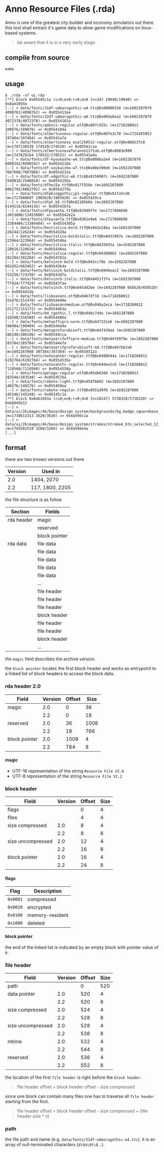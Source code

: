 # Anno Resource Files (.rda)

Anno is one of the greatest city builder and economy simulators out there.
this tool shall extract it's game data to allow game modifications
on linux-based systems.

> be aware that it is in a very early stage

## compile from source

    make

## usage

    $ ./rda -xf ui.rda
    [**] block 0x05545c1a (c=0;e=0;r=0;d=0 [n=34] 19040/19040) => 0x8ab1693a
    [--] > data/fonts/31df-udmarugothic-w4.ttc@0x00000318 (m=1692287079 4090762/4090762) => 0x055413ea
    [--] > data/fonts/32df-udmarugothic-w6.ttc@0x003e6ea2 (m=1692287079 4072378/4072378) => 0x0554161a
    [--] > data/fonts/adonis-regular.otf@0x007c925c (m=1718268012 109076/109076) => 0x0554184a
    [--] > data/fonts/albertusnova-regular.otf@0x007e3c70 (m=1724265053 197464/197464) => 0x05541a7a
    [--] > data/fonts/albertusnova_eval250512-regular.otf@0x00813fc8 (m=1747138539 174520/174520) => 0x05541caa
    [--] > data/fonts/albertusnovaforanno117tab.otf@0x0083e980 (m=1747829164 178532/178532) => 0x05541eda
    [--] > data/fonts/df-kyoukasho-w4.ttc@0x0086a2e4 (m=1692287079 6090242/6090242) => 0x0554210a
    [--] > data/fonts/df-soukaisho-w7.ttc@0x00e390e6 (m=1692287080 7667606/7667606) => 0x0554233a
    [--] > data/fonts/df-udgothic-w6.ttc@0x0158907c (m=1692287080 2540818/2540818) => 0x0554256a
    [--] > data/fonts/dfhei5a.ttf@0x017f558e (m=1692287080 8062792/8062792) => 0x0554279a
    [--] > data/fonts/dfpkinggothicjp1-regular.ttf@0x01fa5cd6 (m=1717608697 1965620/1965620) => 0x055429ca
    [--] > data/fonts/dfpt_b5.ttf@0x02185b0a (m=1692287080 8144116/8144116) => 0x05542bfa
    [--] > data/fonts/dfpyuan5a.ttf@0x02949ffe (m=1717608698 13453800/13453800) => 0x05542e2a
    [--] > data/fonts/dfpyuan7a.ttf@0x0361e9e6 (m=1717608698 13384404/13384404) => 0x0554305a
    [--] > data/fonts/heuristica-bold.ttf@0x042e24ba (m=1692287080 226244/226244) => 0x0554328a
    [--] > data/fonts/heuristica-bolditalic.ttf@0x0431987e (m=1692287080 223964/223964) => 0x055434ba
    [--] > data/fonts/heuristica-italic.ttf@0x0435035a (m=1692287080 228616/228616) => 0x055436ea
    [--] > data/fonts/heuristica-regular.ttf@0x04388062 (m=1692287080 282284/282284) => 0x0554391a
    [--] > data/fonts/kelvinch-bold.ttf@0x043ccf0e (m=1692287080 662452/662452) => 0x05543b4a
    [--] > data/fonts/kelvinch-bolditalic.ttf@0x0446eac2 (m=1692287080 723256/723256) => 0x05543d7a
    [--] > data/fonts/kelvinch-italic.ttf@0x0451f3fa (m=1692287080 777924/777924) => 0x05543faa
    [--] > data/fonts/kelvinch.ttf@0x045dd2be (m=1692287080 658520/658520) => 0x055441da
    [--] > data/fonts/lisboasans.otf@0x0467df16 (m=1718268012 151476/151476) => 0x0554440a
    [--] > data/fonts/lisboasansmedium.otf@0x046a2eca (m=1718268012 151172/151172) => 0x0554463a
    [--] > data/fonts/md_cgothic_l.ttf@0x046c7d4e (m=1692287080 316568/316568) => 0x0554486a
    [--] > data/fonts/metaoffcpro-norm.ttf@0x047151e6 (m=1692287080 190404/190404) => 0x05544a9a
    [--] > data/fonts/metaproforubisoft.ttf@0x047439aa (m=1692287080 286196/286196) => 0x05544cca
    [--] > data/fonts/metaserifoffcpro-medium.ttf@0x0478979e (m=1692287080 203784/203784) => 0x05544efa
    [--] > data/fonts/metaserifproforubisoft-md.ttf@0x047bb3a6 (m=1692287080 307364/307364) => 0x0554512a
    [--] > data/fonts/notosanskr-regular.ttf@0x0480644a (m=1718268012 6192764/6192764) => 0x0554535a
    [--] > data/fonts/notosanstc-regular.ttf@0x04dee2c6 (m=1718268012 7110560/7110560) => 0x0554558a
    [--] > data/fonts/pelago-regular.otf@0x054b6266 (m=1718268012 283548/283548) => 0x055457ba
    [--] > data/fonts/roboto-light.ttf@0x054fb602 (m=1692287080 140276/140276) => 0x055459ea
    [--] > data/fonts/roboto-regular.ttf@0x0551d9f6 (m=1692287080 145348/145348) => 0x05545c1a
    [**] block 0x8ab1693a (c=0;e=0;r=0;d=0 [n=10247] 5738320/5738320) => 0xb6045b12
    [--] > data/ui/2kimages/4k/base/design_system/backgrounds/bg_badge_squarebase_20x8_0.dds@0x05545c3a (m=1738611313 3620/3620) => 0x8a59dc1a
    [--] > data/ui/2kimages/4k/base/design_system/strokes/stroke4_btn_selected_12_0.dds@0x05546a5e (m=1745582519 3268/3268) => 0x8a59de4a
    [...]

## format

there are two known versions out there

| Version | Used in         |
| ------- | --------------- |
| 2.0     | 1404, 2070      |
| 2.2     | 117, 1800, 2205 |

the file structure is as follow

| Section    | Fields        |
| ---------- | ------------- |
| rda header | magic         |
|            | reserved      |
|            | block pointer |
| rda data   | file data     |
|            | file data     |
|            | file data     |
|            | file data     |
|            | file data     |
|            | ...           |
|            | file header   |
|            | file header   |
|            | file header   |
|            | block header  |
|            | file header   |
|            | file header   |
|            | block header  |
|            | ...           |

the `magic` field describes the archive version.

the `block pointer` locates the first block header and works as entrypoint
to a linked list of block headers to access the block data.

### rda header 2.0

| Field         | Version | Offset | Size |
| ------------- | ------- | ------ | ---- |
| magic         | 2.0     | 0      | 36   |
|               | 2.2     | 0      | 18   |
| reserved      | 2.0     | 36     | 1008 |
|               | 2.2     | 18     | 766  |
| block pointer | 2.0     | 1008   | 4    |
|               | 2.2     | 784    | 8    |

#### magic

* UTF-16 representation of the string `Resource File V2.0`
* UTF-8 representation of the string `Resource File V2.2`

### block header

| Field             | Version | Offset | Size |
| ----------------- | ------- | ------ | ---- |
| flags             |         | 0      | 4    |
| files             |         | 4      | 4    |
| size compressed   | 2.0     | 8      | 4    |
|                   | 2.2     | 8      | 8    |
| size uncompressed | 2.0     | 12     | 4    |
|                   | 2.2     | 16     | 8    |
| block pointer     | 2.0     | 16     | 4    |
|                   | 2.2     | 24     | 8    |

#### flags

| Flag     | Description     |
| -------- | --------------- |
| `0x0001` | compressed      |
| `0x0010` | encrypted       |
| `0x0100` | memory-resident |
| `0x1000` | deleted         |

#### block pointer

the end of the linked list is indicated by an empty block with pointer value of `0`.

### file header

| Field             | Version | Offset | Size |
| ----------------- | ------- | ------ | ---- |
| path              |         | 0      | 520  |
| data pointer      | 2.0     | 520    | 4    |
|                   | 2.2     | 520    | 8    |
| size compressed   | 2.0     | 524    | 4    |
|                   | 2.2     | 528    | 8    |
| size uncompressed | 2.0     | 528    | 4    |
|                   | 2.2     | 536    | 8    |
| mtime             | 2.0     | 532    | 4    |
|                   | 2.2     | 544    | 8    |
| reserved          | 2.0     | 536    | 4    |
|                   | 2.2     | 552    | 8    |

the location of the first `file header` is right before the `block header`.
> file header offset = block header offset - size compressed

since one block can contain many files one has to traverse all `file header`
starting from the first.
> file header offset = block header offset - size compressed + (file header size * n)

### path

the file path and name (e.g. `data/fonts/31df-udmarugothic-w4.ttc`).
it is an array of null-terminated characters (`d\0a\0t\0`...).
